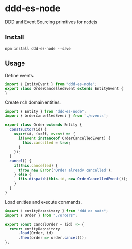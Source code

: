 # ddd-es-node

DDD and Event Sourcing primitives for nodejs

## Install

```shell
npm install ddd-es-node --save
```

## Usage

Define events.

```javascript
import { EntityEvent } from "ddd-es-node";
export class OrderCancelledEvent extends EntityEvent {
}
```

Create rich domain entities.

```javascript
import { Entity } from "ddd-es-node";
import { OrderCancelledEvent } from "./events";

export class Order extends Entity {
  constructor(id) {
    super(id, (self, event) => {
      if(event instanceof OrderCancelledEvent) {
        this.cancelled = true;
      }
    });
  }
  cancel() {
    if(this.cancelled) {
      throw new Error('Order already cancelled');
    } else {
      this.dispatch(this.id, new OrderCancelledEvent());
    }
  }
}
```

Load entities and execute commands.

```javascript
import { entityRepository } from "ddd-es-node";
import { Order } from "./orders";

export const cancelOrder = (id) => {
  return entityRepository
      .load(Order, id)
      .then(order => order.cancel());
};
```